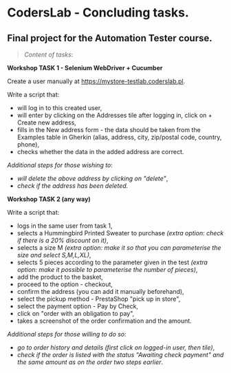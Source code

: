 # CodersLab - Concluding tasks.
## Final project for the Automation Tester course.

> *Content of tasks*:

**Workshop TASK 1 - Selenium WebDriver + Cucumber**

Create a user manually at https://mystore-testlab.coderslab.pl.

Write a script that:
- will log in to this created user,
- will enter by clicking on the Addresses tile after logging in, click on + Create new address,
- fills in the New address form - the data should be taken from the Examples table in Gherkin (alias, address, city, zip/postal code, country, phone),
- checks whether the data in the added address are correct.

*Additional steps for those wishing to*:

- *will delete the above address by clicking on "delete"*,
- *check if the address has been deleted.*

**Workshop TASK 2 (any way)**

Write a script that:

- logs in the same user from task 1,
- selects a Hummingbird Printed Sweater to purchase *(extra option: check if there is a 20% discount on it)*,
- selects a size M *(extra option: make it so that you can parameterise the size and select S,M,L,XL)*,
- selects 5 pieces according to the parameter given in the test *(extra option: make it possible to parameterise the number of pieces)*,
- add the product to the basket,
- proceed to the option - checkout,
- confirm the address (you can add it manually beforehand),
- select the pickup method - PrestaShop "pick up in store",
- select the payment option - Pay by Check,
- click on "order with an obligation to pay",
- takes a screenshot of the order confirmation and the amount.

*Additional steps for those willing to do so*:

- *go to order history and details (first click on logged-in user, then tile)*,
- *check if the order is listed with the status "Awaiting check payment" and the same amount as on the order two steps earlier*.
